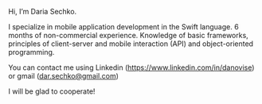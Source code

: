 Hi, I’m Daria Sechko. 

I specialize in mobile application development in the Swift language. 6 months of non-commercial experience. Knowledge of basic frameworks, principles of client-server and mobile interaction (API) and object-oriented programming.

You can contact me using Linkedin (https://www.linkedin.com/in/danovise) or gmail (dar.sechko@gmail.com)

I will be glad to cooperate!
